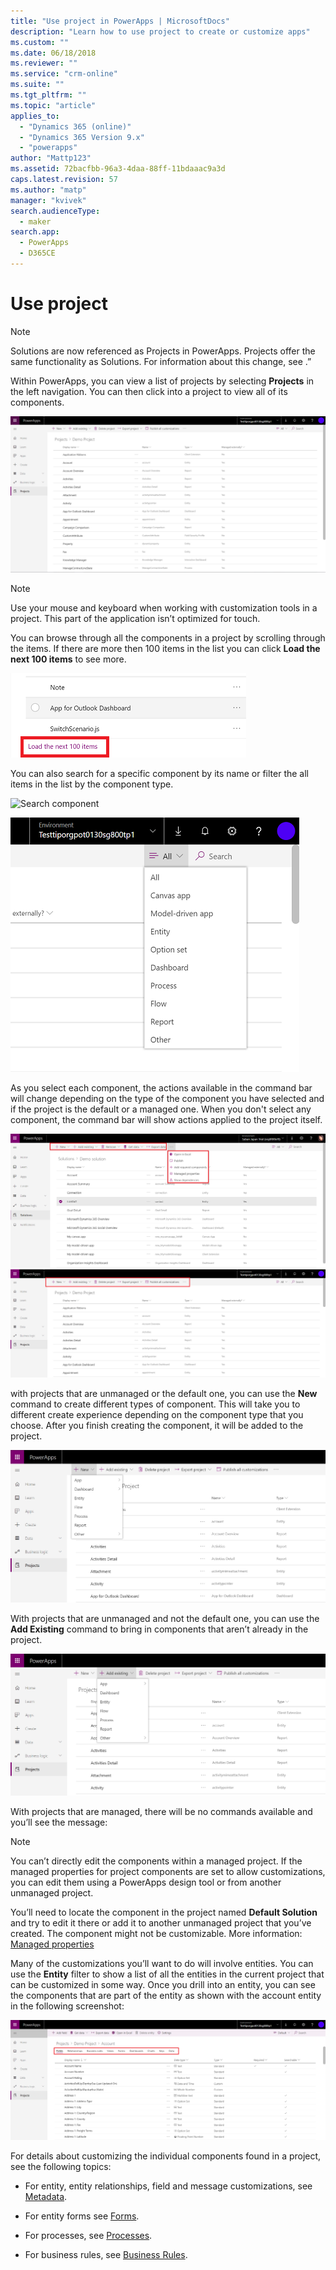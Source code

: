 ```yaml
---
title: "Use project in PowerApps | MicrosoftDocs"
description: "Learn how to use project to create or customize apps"
ms.custom: ""
ms.date: 06/18/2018
ms.reviewer: ""
ms.service: "crm-online"
ms.suite: ""
ms.tgt_pltfrm: ""
ms.topic: "article"
applies_to: 
  - "Dynamics 365 (online)"
  - "Dynamics 365 Version 9.x"
  - "powerapps"
author: "Mattp123"
ms.assetid: 72bacfbb-96a3-4daa-88ff-11bdaaac9a3d
caps.latest.revision: 57
ms.author: "matp"
manager: "kvivek"
search.audienceType: 
  - maker
search.app: 
  - PowerApps
  - D365CE
---
```

# Use project

> [!NOTE]
> Solutions are now referenced as Projects in PowerApps. Projects offer the same functionality as Solutions. For information about this change, see <link to blogpost>.”

 Within PowerApps, you can view a list of projects by selecting **Projects** in the left navigation. You can then click into a project to view all of its components. 
   
 ![Demo project with all components](media/project-all-items-list.PNG "Demo project with all components")  
  
> [!NOTE]
>  Use your mouse and keyboard when working with customization tools in a project. This part of the application isn’t optimized for touch.  
 
 You can browse through all the components in a project by scrolling through the items. If there are more then 100 items in the list you can click **Load the next 100 items** to see more. 
 
 ![Load more components](media/load-more.PNG "Load more components")  
 
 You can also search for a specific component by its name or filter the all items in the list by the component type. 
 
 ![Search component](media/project-search.PNG "Search component")  
 
 ![Filter component by type](media/project-filter.PNG "Filter component by type")  
 
 As you select each component, the actions available in the command bar will change depending on the type of the component you have selected and if the project is the default or a managed one. When you don't select any component, the command bar will show actions applied to the project itself. 
 
 ![Component specific commands](media/component-commands.PNG "Component specific commands")  
 ![Project specific commands](media/project-commands.PNG "Project specific commands")  
 
 with projects that are unmanaged or the default one, you can use the **New** command to create different types of component. This will take you to different create experience depending on the component type that you choose. After you finish creating the component, it will be added to the project. 
 
 ![Create new component in a project](media/project-new-component.PNG "Create new component in a project")  
 
 With projects that are unmanaged and not the default one, you can use the **Add Existing** command to bring in components that aren’t already in the project.  
 
 ![Add existing component to a project](media/project-add-existing-component.PNG "Add existing component to a project")  
  
 With projects that are managed, there will be no commands available and you’ll see the message:  

> [!NOTE]
> You can’t directly edit the components within a managed project. If the managed properties for project components are set to allow customizations, you can edit them using a PowerApps design tool or from another unmanaged project.    
  
 You’ll need to locate the component in the project named **Default Solution** and try to edit it there or add it to another unmanaged project that you’ve created. The component might not be customizable. More information: [Managed properties](solutions-overview.md#managed-properties)
  
 Many of the customizations you’ll want to do will involve entities. You can use the **Entity** filter to show a list of all the entities in the current project that can be customized in some way. Once you drill into an entity, you can see the components that are part of the entity as shown with the account entity in the following screenshot:  
  
 ![Demo Project showing expanded account entity](media/project-entity-account.PNG "Demo Project showing expanded account entity")  
  
 For details about customizing the individual components found in a project, see the following topics:  
  
-   For entity, entity relationships, field and message customizations, see [Metadata](create-edit-metadata.md).  
  
-   For entity forms see [Forms](../model-driven-apps/create-design-forms.md).  
  
-   For processes, see [Processes](../model-driven-apps/guide-staff-through-common-tasks-processes.md).  
  
-   For business rules, see [Business Rules](../model-driven-apps/create-business-rules-recommendations-apply-logic-form.md).  

